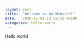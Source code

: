 ```yaml
---
layout: post
title:  "Welcome to my Website!"
date:   2020-11-01 13:58:52 +0100
categories: Hello world
---
```


Hello world
